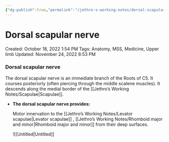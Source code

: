 ```yaml
---
{"dg-publish":true,"permalink":"/jethro-s-working-notes/dorsal-scapular-nerve/","dgPassFrontmatter":true}
---
```



# Dorsal scapular nerve

Created: October 18, 2022 1:54 PM
Tags: Anatomy, MSS, Medicine, Upper limb
Updated: November 24, 2022 8:53 PM

### Dorsal scapular nerve

The dorsal scapular nerve is an immediate branch of the Roots of C5. It courses posteriorly (often piercing through the middle scalene muscles). It descends along the medial border of the [[Jethro’s Working Notes/Scapulae\|Scapulae]].

- **********************************************************************The dorsal scapular nerve provides:**********************************************************************
    
    Motor innervation to the [[Jethro’s Working Notes/Levator scapulae\|Levator scapulae]] , [[Jethro’s Working Notes/Rhomboid major and minor\|Rhomboid major and minor]] from their deep surfaces.
    
    ![[Untitled\|Untitled]]